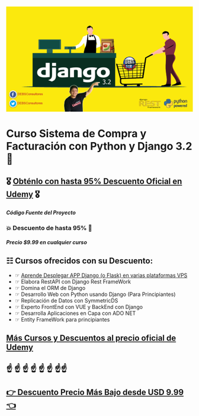 ![Curso Sistema de Compra y Facturación con Python y Django 3.2](logo.png)
# Curso Sistema de Compra y Facturación con Python y Django 3.2 🐍 
##  🎖️ [Obténlo con hasta 95% Descuento Oficial en Udemy](https://www.udemy.com/course/sistema-de-compra-y-facturacion-con-python-usando-django/?referralCode=EDA7FC277025EB39FBB8)  🎖️

##### Código Fuente del Proyecto

### 💥 Descuento de hasta 95% 💓
##### Precio $9.99 en cualquier curso

## ☷ Cursos ofrecidos con su Descuento:

- ☞ [Aprende Desplegar APP Django (o Flask) en varias plataformas VPS](https://www.udemy.com/course/despliegue-de-aplicaciones-django-en-varias-plataformas-vps/?referralCode=2FA7782A4B4B6B14A6E6)
- ☞ Elabora RestAPI con Django Rest FrameWork
- ☞ Domina el ORM de Django
- ☞ Desarrollo Web con Python usando Django (Para Principiantes)
- ☞ Replicación de Datos con SymmetricDS
- ☞ Experto FrontEnd con VUE y BackEnd con Django 
- ☞ Desarrolla Aplicaciones en Capa con ADO NET
- ☞ Entity FrameWork para principiantes

##  [Más Cursos y Descuentos al precio oficial de Udemy](https://mailchi.mp/1fc9a9e05a5c/debs-8-cursos-oficial) 

## ☝ ☝ ☝ ☝ ☝ ☝ ☝☝

##  [👉 Descuento Precio Más Bajo desde USD 9.99 👈](https://mailchi.mp/ffe98a904854/mejor-precio-cursos-udemy) 